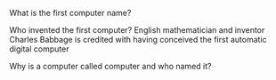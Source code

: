 What is the first computer name?

Who invented the first computer?
English mathematician and inventor Charles Babbage is credited with having conceived the first automatic digital computer

Why is a computer called computer and who named it?